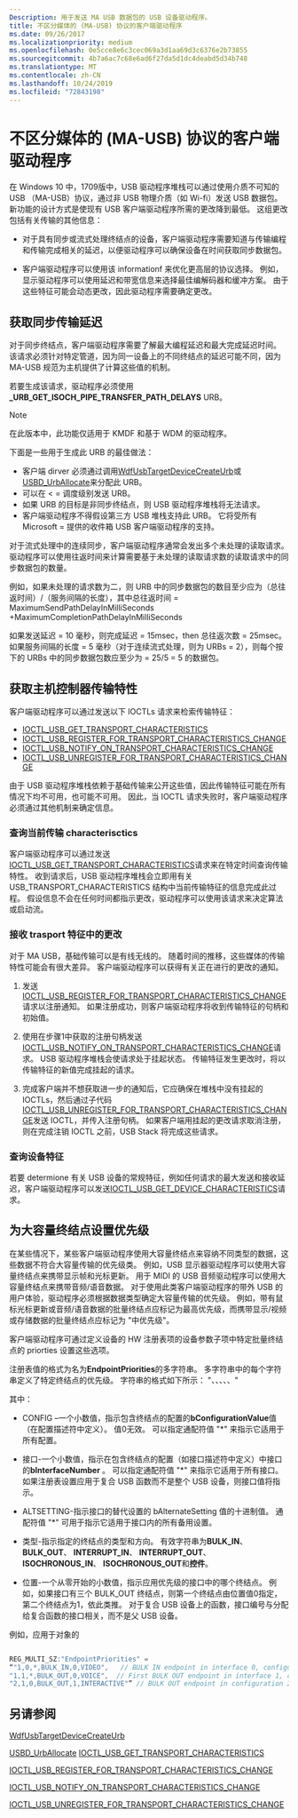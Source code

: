 ```yaml
---
Description: 用于发送 MA USB 数据包的 USB 设备驱动程序。
title: 不区分媒体的 (MA-USB) 协议的客户端驱动程序
ms.date: 09/26/2017
ms.localizationpriority: medium
ms.openlocfilehash: 0e5cce8e6c3cec069a3d1aa69d3c6376e2b73855
ms.sourcegitcommit: 4b7a6ac7c68e6ad6f27da5d1dc4deabd5d34b748
ms.translationtype: MT
ms.contentlocale: zh-CN
ms.lasthandoff: 10/24/2019
ms.locfileid: "72843198"
---
```

# <a name="usb-client-drivers-for-media-agnostic-ma-usb"></a>不区分媒体的 (MA-USB) 协议的客户端驱动程序

在 Windows 10 中，1709版中，USB 驱动程序堆栈可以通过使用介质不可知的 USB （MA-USB）协议，通过非 USB 物理介质（如 Wi-fi）发送 USB 数据包。 新功能的设计方式是使现有 USB 客户端驱动程序所需的更改降到最低。 这组更改包括有关传输的其他信息：

-   对于具有同步或流式处理终结点的设备，客户端驱动程序需要知道与传输编程和传输完成相关的延迟，以便驱动程序可以确保设备在时间获取同步数据包。

-   客户端驱动程序可以使用该 informationf 来优化更高层的协议选择。 例如，显示驱动程序可以使用延迟和带宽信息来选择最佳编解码器和缓冲方案。 由于这些特征可能会动态更改，因此驱动程序需要确定更改。

## <a name="getting-the-delays-for-isochronous-transfers"></a>获取同步传输延迟

对于同步终结点，客户端驱动程序需要了解最大编程延迟和最大完成延迟时间。 该请求必须针对特定管道，因为同一设备上的不同终结点的延迟可能不同，因为 MA-USB 规范为主机提供了计算这些值的机制。 

若要生成该请求，驱动程序必须使用 **_URB_GET_ISOCH_PIPE_TRANSFER_PATH_DELAYS** URB。

> [!NOTE]
> 在此版本中，此功能仅适用于 KMDF 和基于 WDM 的驱动程序。 

下面是一些用于生成此 URB 的最佳做法：


-    客户端 dirver 必须通过调用[WdfUsbTargetDeviceCreateUrb](https://docs.microsoft.com/windows-hardware/drivers/ddi/wdfusb/nf-wdfusb-wdfusbtargetdevicecreateurb)或[USBD_UrbAllocate](https://docs.microsoft.com/windows-hardware/drivers/ddi/usbdlib/nf-usbdlib-usbd_urballocate)来分配此 URB。 
- 可以在 < = 调度级别发送 URB。
- 如果 URB 的目标是非同步终结点，则 USB 驱动程序堆栈将无法请求。
- 客户端驱动程序不得假设第三方 USB 堆栈支持此 URB。 它将受所有 Microsoft = 提供的收件箱 USB 客户端驱动程序的支持。

对于流式处理中的连续同步，客户端驱动程序通常会发出多个未处理的读取请求。 驱动程序可以使用往返时间来计算需要基于未处理的读取请求数的读取请求中的同步数据包的数量。

例如，如果未处理的请求数为二，则 URB 中的同步数据包的数目至少应为（总往返时间）/（服务间隔的长度），其中总往返时间 = MaximumSendPathDelayInMilliSeconds +MaximumCompletionPathDelayInMilliSeconds

如果发送延迟 = 10 毫秒，则完成延迟 = 15msec，then 总往返次数 = 25msec。
如果服务间隔的长度 = 5 毫秒（对于连续流式处理，则为 URBs = 2），则每个按下的 URBs 中的同步数据包数应至少为 = 25/5 = 5 的数据包。

## <a name="getting-the-host-controller-transport-characteristics"></a>获取主机控制器传输特性
客户端驱动程序可以通过发送以下 IOCTLs 请求来检索传输特征：

-    [IOCTL_USB_GET_TRANSPORT_CHARACTERISTICS](https://docs.microsoft.com/windows-hardware/drivers/ddi/usbioctl/ni-usbioctl-ioctl_usb_get_transport_characteristics)
-    [IOCTL_USB_REGISTER_FOR_TRANSPORT_CHARACTERISTICS_CHANGE](https://docs.microsoft.com/windows-hardware/drivers/ddi/usbioctl/ni-usbioctl-ioctl_usb_register_for_transport_characteristics_change)
-    [IOCTL_USB_NOTIFY_ON_TRANSPORT_CHARACTERISTICS_CHANGE](https://docs.microsoft.com/windows-hardware/drivers/ddi/usbioctl/ni-usbioctl-ioctl_usb_notify_on_transport_characteristics_change) 
-    [IOCTL_USB_UNREGISTER_FOR_TRANSPORT_CHARACTERISTICS_CHANGE](https://docs.microsoft.com/windows-hardware/drivers/ddi/usbioctl/ni-usbioctl-ioctl_usb_unregister_for_transport_characteristics_change)

由于 USB 驱动程序堆栈依赖于基础传输来公开这些值，因此传输特征可能在所有情况下均不可用，也可能不可用。 因此，当 IOCTL 请求失败时，客户端驱动程序必须通过其他机制来确定信息。 

### <a name="query-for-the-current-transport-characterisctics"></a>查询当前传输 characterisctics

客户端驱动程序可以通过发送[IOCTL_USB_GET_TRANSPORT_CHARACTERISTICS](https://docs.microsoft.com/windows-hardware/drivers/ddi/usbioctl/ni-usbioctl-ioctl_usb_get_transport_characteristics)请求来在特定时间查询传输特性。 收到请求后，USB 驱动程序堆栈会立即用有关 USB_TRANSPORT_CHARACTERISTICS 结构中当前传输特征的信息完成此过程。 假设信息不会在任何时间都指示更改，驱动程序可以使用该请求来决定算法或启动流。 

### <a name="receive-changes-in-trasport-characteristics"></a>接收 trasport 特征中的更改
对于 MA USB，基础传输可以是有线无线的。 随着时间的推移，这些媒体的传输特性可能会有很大差异。 客户端驱动程序可以获得有关正在进行的更改的通知。

1.    发送[IOCTL_USB_REGISTER_FOR_TRANSPORT_CHARACTERISTICS_CHANGE](https://docs.microsoft.com/windows-hardware/drivers/ddi/usbioctl/ni-usbioctl-ioctl_usb_register_for_transport_characteristics_change)请求以注册通知。 如果注册成功，则客户端驱动程序将收到传输特征的句柄和初始值。

2.  使用在步骤1中获取的注册句柄发送[IOCTL_USB_NOTIFY_ON_TRANSPORT_CHARACTERISTICS_CHANGE](https://docs.microsoft.com/windows-hardware/drivers/ddi/usbioctl/ni-usbioctl-ioctl_usb_notify_on_transport_characteristics_change)请求。 USB 驱动程序堆栈会使请求处于挂起状态。 传输特征发生更改时，将以传输特征的新值完成挂起的请求。

3.  完成客户端并不想获取进一步的通知后，它应确保在堆栈中没有挂起的 IOCTLs，然后通过子代码[IOCTL_USB_UNREGISTER_FOR_TRANSPORT_CHARACTERISTICS_CHANGE](https://docs.microsoft.com/windows-hardware/drivers/ddi/usbioctl/ni-usbioctl-ioctl_usb_unregister_for_transport_characteristics_change)发送 IOCTL，并传入注册句柄。 如果客户端用挂起的更改请求取消注册，则在完成注销 IOCTL 之前，USB Stack 将完成这些请求。

### <a name="query-for-device-characteristics"></a>查询设备特征

若要 determione 有关 USB 设备的常规特征，例如任何请求的最大发送和接收延迟，客户端驱动程序可以发送[IOCTL_USB_GET_DEVICE_CHARACTERISTICS](https://docs.microsoft.com/windows-hardware/drivers/ddi/usbioctl/ns-usbioctl-_usb_device_characteristics)请求。

## <a name="setting-priority-for-a-bulk-endpoint"></a>为大容量终结点设置优先级

在某些情况下，某些客户端驱动程序使用大容量终结点来容纳不同类型的数据，这些数据不符合大容量传输的优先级类。 例如，USB 显示器驱动程序可以使用大容量终结点来携带显示帧和光标更新。 用于 MIDI 的 USB 音频驱动程序可以使用大容量终结点来携带音频/语音数据。
对于使用此类客户端驱动程序的带外 USB 的用户体验，驱动程序必须根据数据类型确定大容量传输的优先级。 例如，带有鼠标光标更新或音频/语音数据的批量终结点应标记为最高优先级，而携带显示/视频或存储数据的批量终结点应标记为 "中优先级"。

客户端驱动程序可通过定义设备的 HW 注册表项的设备参数子项中特定批量终结点的 priorties 设置这些选项。  

注册表值的格式为名为**EndpointPriorities**的多字符串。  多字符串中的每个字符串定义了特定终结点的优先级。  字符串的格式如下所示： "<CONFIG>、<INTERFACE>、<ALTSETTING>、<TYPE>、<ORDER>、<PRIORITY>"

其中：

-    CONFIG –一个小数值，指示包含终结点的配置的**bConfigurationValue**值（在配置描述符中定义）。  值0无效。  可以指定通配符值 "*" 来指示它适用于所有配置。

-    接口-一个小数值，指示在包含终结点的配置（如接口描述符中定义）中接口的**bInterfaceNumber** 。  可以指定通配符值 "*" 来指示它适用于所有接口。  如果注册表设置应用于复合 USB 函数而不是整个 USB 设备，则接口值将指示。

-    ALTSETTING-指示接口的替代设置的 bAlternateSetting 值的十进制值。  通配符值 "*" 可用于指示它适用于接口内的所有备用设置。

-    类型-指示指定的终结点的类型和方向。  有效字符串为**BULK_IN**、 **BULK_OUT**、 **INTERRUPT_IN**、 **INTERRUPT_OUT**、 **ISOCHRONOUS_IN**、 **ISOCHRONOUS_OUT**和**控件**。  

-    位置-一个从零开始的小数值，指示应用优先级的接口中的哪个终结点。  例如，如果接口有三个 BULK_OUT 终结点，则第一个终结点由位置值0指定，第二个终结点为1，依此类推。  对于复合 USB 设备上的函数，接口编号与分配给复合函数的接口相关，而不是父 USB 设备。

例如，应用于对象的

```cpp

REG_MULTI_SZ:"EndpointPriorities" = 
“"1,0,*,BULK_IN,0,VIDEO",   // BULK IN endpoint in interface 0, configuration 1, all alternate settings has VIDEO priority. 
"1,1,*,BULK_OUT,0,VOICE",  // First BULK OUT endpoint in interface 1, configuration 1, all alternate settings has VOICE priority. 
"2,1,0,BULK_OUT,1,INTERACTIVE"” // BULK OUT endpoint in configuration 2, interface 1, alt setting 1 has INTERACTIVE priority.
```
## <a name="see-also"></a>另请参阅
[WdfUsbTargetDeviceCreateUrb](https://docs.microsoft.com/windows-hardware/drivers/ddi/wdfusb/nf-wdfusb-wdfusbtargetdevicecreateurb)

[USBD_UrbAllocate](https://docs.microsoft.com/windows-hardware/drivers/ddi/usbdlib/nf-usbdlib-usbd_urballocate)
[IOCTL_USB_GET_TRANSPORT_CHARACTERISTICS](https://docs.microsoft.com/windows-hardware/drivers/ddi/usbioctl/ni-usbioctl-ioctl_usb_get_transport_characteristics)

[IOCTL_USB_REGISTER_FOR_TRANSPORT_CHARACTERISTICS_CHANGE](https://docs.microsoft.com/windows-hardware/drivers/ddi/usbioctl/ni-usbioctl-ioctl_usb_register_for_transport_characteristics_change)

[IOCTL_USB_NOTIFY_ON_TRANSPORT_CHARACTERISTICS_CHANGE](https://docs.microsoft.com/windows-hardware/drivers/ddi/usbioctl/ni-usbioctl-ioctl_usb_notify_on_transport_characteristics_change)

[IOCTL_USB_UNREGISTER_FOR_TRANSPORT_CHARACTERISTICS_CHANGE](https://docs.microsoft.com/windows-hardware/drivers/ddi/usbioctl/ni-usbioctl-ioctl_usb_unregister_for_transport_characteristics_change)
